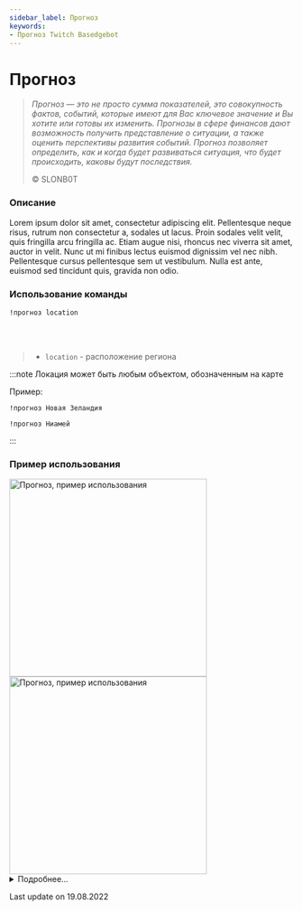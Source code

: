 ```yaml
---
sidebar_label: Прогноз
keywords:
- Прогноз Twitch Basedgebot
---
```


# Прогноз

> *<quote>Прогноз — это не просто сумма показателей, это совокупность фактов, событий, которые имеют для Вас ключевое значение и Вы хотите или готовы их изменить. Прогнозы в сфере финансов дают возможность получить представление о ситуации, а также оценить перспективы развития событий. Прогноз позволяет определить, как и когда будет развиваться ситуация, что будет происходить, каковы будут последствия.</quote>*
>
> © SLONB0T

### Описание

Lorem ipsum dolor sit amet, consectetur adipiscing elit. Pellentesque neque risus, rutrum non consectetur a, sodales ut lacus. Proin sodales velit velit, quis fringilla arcu fringilla ac. Etiam augue nisi, rhoncus nec viverra sit amet, auctor in velit. Nunc ut mi finibus lectus euismod dignissim vel nec nibh. Pellentesque cursus pellentesque sem ut vestibulum. Nulla est ante, euismod sed tincidunt quis, gravida non odio.

### Использование команды

<code>!прогноз location</code>

<br/>
<br/>

>- <code>location</code>  -  расположение региона

:::note
Локация может быть любым объектом, обозначенным на карте

Пример:
<p><code>!прогноз Новая Зеландия</code></p>

<p><code>!прогноз Ниамей</code></p>
:::

### Пример использования

<img src="https://media4.giphy.com/media/FdySQaiZmOBUSmBafW/giphy.gif?cid=790b76113d589fd88efec9abc6d03f8ce8370d857d17eabc&rid=giphy.gif&ct=g" alt="Прогноз, пример использования" width="350"/>
<img src="https://media1.giphy.com/media/pTproBrtHaPDs0UJCw/giphy.gif?cid=790b76111736fc4f9353ca494760fa43911f8840c834d9fb&rid=giphy.gif&ct=g" alt="Прогноз, пример использования" width="350" id="example-right"/>

<details>
  <summary>Подробнее...</summary>
  <div>

| Global cooldown | 30 seconds⠀⠀⠀⠀⠀⠀⠀⠀⠀⠀⠀⠀ |
|:----------------|:-----------------------|
| User cooldown   | 1 minute               |
| Mod only        | No                     |
| Sub only        | No                     |
| Aliases         | !forecast              |
  </div>
</details>

<p class="update">Last update on 19.08.2022</p>